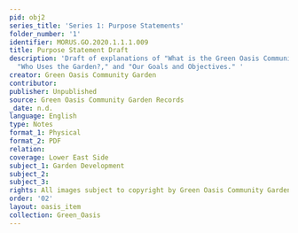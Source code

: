 ```yaml
---
pid: obj2
series_title: 'Series 1: Purpose Statements'
folder_number: '1'
identifier: MORUS.GO.2020.1.1.1.009
title: Purpose Statement Draft
description: 'Draft of explanations of "What is the Green Oasis Community Garden?,"
  "Who Uses the Garden?," and "Our Goals and Objectives." '
creator: Green Oasis Community Garden
contributor:
publisher: Unpublished
source: Green Oasis Community Garden Records
_date: n.d.
language: English
type: Notes
format_1: Physical
format_2: PDF
relation:
coverage: Lower East Side
subject_1: Garden Development
subject_2:
subject_3:
rights: All images subject to copyright by Green Oasis Community Garden, Inc.
order: '02'
layout: oasis_item
collection: Green_Oasis
---
```

